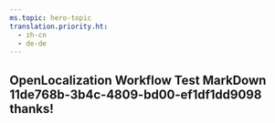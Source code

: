 ```yaml
---
ms.topic: hero-topic
translation.priority.ht: 
  - zh-cn
  - de-de
---
```

## OpenLocalization Workflow Test MarkDown 11de768b-3b4c-4809-bd00-ef1df1dd9098 thanks!

